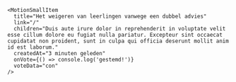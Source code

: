     <MotionSmallItem
      title="Het weigeren van leerlingen vanwege een dubbel advies"
      link="/"
      children="Duis aute irure dolor in reprehenderit in voluptate velit esse cillum dolore eu fugiat nulla pariatur. Excepteur sint occaecat cupidatat non proident, sunt in culpa qui officia deserunt mollit anim id est laborum."
      createdAt="3 minuten geleden"
      onVote={() => console.log('gestemd!')}
      voteData="con"
    />
